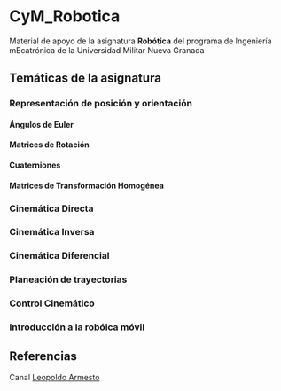 # CyM_Robotica

Material de apoyo de la asignatura **Robótica** del programa de Ingeniería mEcatrónica de la Universidad Militar Nueva Granada

## Temáticas de la asignatura

### Representación de posición y orientación

#### Ángulos de Euler

#### Matrices de Rotación

#### Cuaterniones

#### Matrices de Transformación Homogénea

### Cinemática Directa

### Cinemática Inversa

### Cinemática Diferencial

### Planeación de trayectorias

### Control Cinemático

### Introducción a la robóica móvil


## Referencias

Canal [Leopoldo Armesto](https://www.youtube.com/@LeoArmesto/featured)